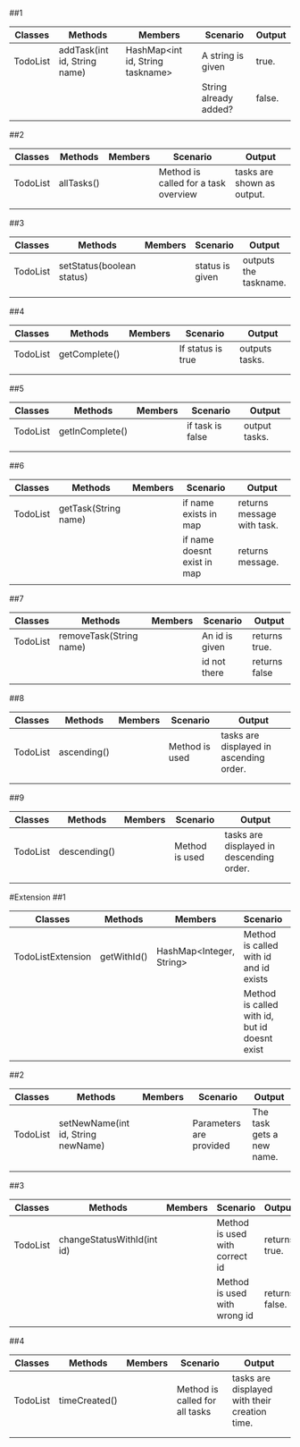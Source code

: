 ##1

| Classes  | Methods                      | Members                          | Scenario              | Output |
|----------|------------------------------|----------------------------------|-----------------------|--------|
| TodoList | addTask(int id, String name) | HashMap<int id, String taskname> | A string is given     | true.  |
|          |                              |                                  | String already added? | false. |
|          |                              |                                  |                       |        |

##2

| Classes  | Methods    | Members | Scenario                             | Output                     |
|----------|------------|---------|--------------------------------------|----------------------------|
| TodoList | allTasks() |         | Method is called for a task overview | tasks are shown as output. |
|          |            |         |                                      |                            |
|          |            |         |                                      |                            |

##3

| Classes  | Methods                   | Members | Scenario        | Output                |
|----------|---------------------------|---------|-----------------|-----------------------|
| TodoList | setStatus(boolean status) |         | status is given | outputs the taskname. |
|          |                           |         |                 |                       |
|          |                           |         |                 |                       |

##4

| Classes  | Methods       | Members | Scenario           | Output         |
|----------|---------------|---------|--------------------|----------------|
| TodoList | getComplete() |         | If status is true  | outputs tasks. |
|          |               |         |                    |                |
|          |               |         |                    |                |

##5

| Classes  | Methods         | Members | Scenario         | Output        |
|----------|-----------------|---------|------------------|---------------|
| TodoList | getInComplete() |         | if task is false | output tasks. |
|          |                 |         |                  |               |
|          |                 |         |                  |               |

##6


| Classes  | Methods              | Members | Scenario                    | Output                     |
|----------|----------------------|---------|-----------------------------|----------------------------|
| TodoList | getTask(String name) |         | if name exists in map       | returns message with task. |
|          |                      |         | if name doesnt exist in map | returns message.           |
|          |                      |         |                             |                            |

##7


| Classes  | Methods                 | Members | Scenario       | Output        |
|----------|-------------------------|---------|----------------|---------------|
| TodoList | removeTask(String name) |         | An id is given | returns true. |
|          |                         |         | id not there   | returns false |
|          |                         |         |                |               |

##8


| Classes  | Methods     | Members | Scenario       | Output                                  |
|----------|-------------|---------|----------------|-----------------------------------------|
| TodoList | ascending() |         | Method is used | tasks are displayed in ascending order. |
|          |             |         |                |                                         |
|          |             |         |                |                                         |

##9


| Classes  | Methods      | Members | Scenario       | Output                                   |
|----------|--------------|---------|----------------|------------------------------------------|
| TodoList | descending() |         | Method is used | tasks are displayed in descending order. |
|          |              |         |                |                                          |
|          |              |         |                |                                          |

#Extension
##1

| Classes           | Methods     | Members                  | Scenario                                      | Output |
|-------------------|-------------|--------------------------|-----------------------------------------------|-------|
| TodoListExtension | getWithId() | HashMap<Integer, String> | Method is called with id and id exists        | true  |
|                   |             |                          | Method is called with id, but id doesnt exist | false |
|                   |             |                          |                                               |       |

##2

| Classes  | Methods                            | Members | Scenario                | Output                    |
|----------|------------------------------------|---------|-------------------------|---------------------------|
| TodoList | setNewName(int id, String newName) |         | Parameters are provided | The task gets a new name. |
|          |                                    |         |                         |                           |
|          |                                    |         |                         |                           |

##3


| Classes  | Methods                    | Members | Scenario                       | Output         |
|----------|----------------------------|---------|--------------------------------|----------------|
| TodoList | changeStatusWithId(int id) |         | Method is used with correct id | returns true.  |
|          |                            |         | Method is used with wrong id   | returns false. |
|          |                            |         |                                |                |

##4


| Classes  | Methods       | Members | Scenario                       | Output                                        |
|----------|---------------|---------|--------------------------------|-----------------------------------------------|
| TodoList | timeCreated() |         | Method is called for all tasks | tasks are displayed with their creation time. |
|          |               |         |                                |                                               |
|          |               |         |                                |                                               |